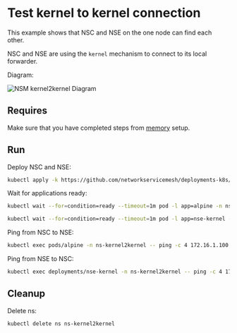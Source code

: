# Test kernel to kernel connection


This example shows that NSC and NSE on the one node can find each other. 

NSC and NSE are using the `kernel` mechanism to connect to its local forwarder.


Diagram:

![NSM kernel2kernel Diagram](./diagram.png "NSM Kernel2Kernel Scheme")


## Requires

Make sure that you have completed steps from [memory](../) setup.

## Run

Deploy NSC and NSE:
```bash
kubectl apply -k https://github.com/networkservicemesh/deployments-k8s/examples/memory/Kernel2Kernel?ref=b2837c28fe6339d5ca7fbe4d4ad133890c460479
```

Wait for applications ready:
```bash
kubectl wait --for=condition=ready --timeout=1m pod -l app=alpine -n ns-kernel2kernel
```
```bash
kubectl wait --for=condition=ready --timeout=1m pod -l app=nse-kernel -n ns-kernel2kernel
```

Ping from NSC to NSE:
```bash
kubectl exec pods/alpine -n ns-kernel2kernel -- ping -c 4 172.16.1.100
```

Ping from NSE to NSC:
```bash
kubectl exec deployments/nse-kernel -n ns-kernel2kernel -- ping -c 4 172.16.1.101
```

## Cleanup

Delete ns:
```bash
kubectl delete ns ns-kernel2kernel
```
